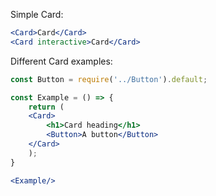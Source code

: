 Simple Card:

```jsx
<Card>Card</Card>
<Card interactive>Card</Card>
```

Different Card examples:

```jsx
const Button = require('../Button').default;

const Example = () => {
    return (
    <Card>
        <h1>Card heading</h1>
        <Button>A button</Button>
    </Card>
    );
}

<Example/>

```
